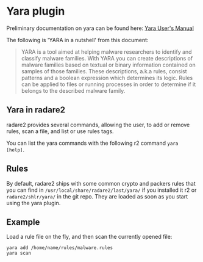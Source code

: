 Yara plugin
===========

Preliminary documentation on yara can be found here:
[Yara User's Manual](https://b161268c3bf5a87bc67309e7c870820f5f39f672.googledrive.com/host/0BznOMqZ9f3VUek8yN3VvSGdhRFU/YARA-Manual.pdf)

The following is 'YARA in a nutshell' from this document:

> YARA is a tool aimed at helping malware researchers to identify and classify malware
families. With YARA you can create descriptions of malware families based on textual or
binary information contained on samples of those families. These descriptions, a.k.a rules,
consist patterns and a boolean expression which determines its
logic. Rules can be
applied to files or running processes in order to determine if it belongs to the described
malware family.

Yara in radare2
----------

radare2 provides several commands, allowing the user, to add or remove rules,
scan a file, and list or use rules tags.

You can list the yara commands with the following r2 command `yara [help]`.

Rules
-----

By default, radare2 ships with some common crypto and packers rules that you
can find in `/usr/local/share/radare2/last/yara/` if you installed it r2 or
`radare2/shlr/yara/` in the git repo.
They are loaded as soon as you start using the yara plugin.

Example
-------

Load a rule file on the fly, and then scan the currently opened file:

	yara add /home/name/rules/malware.rules
	yara scan
